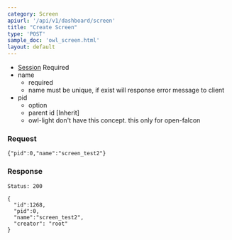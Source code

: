 ```yaml
---
category: Screen
apiurl: '/api/v1/dashboard/screen'
title: "Create Screen"
type: 'POST'
sample_doc: 'owl_screen.html'
layout: default
---
```


* [Session](#/authentication) Required
* name
  * required
  * name must be unique, if exist will response error message to client
* pid
  * option
  * parent id [Inherit]
  * owl-light don't have this concept. this only for open-falcon

### Request

```
{"pid":0,"name":"screen_test2"}
```

### Response

```Status: 200```
```
{
  "id":1268,
  "pid":0,
  "name":"screen_test2",
  "creator": "root"
}
```
